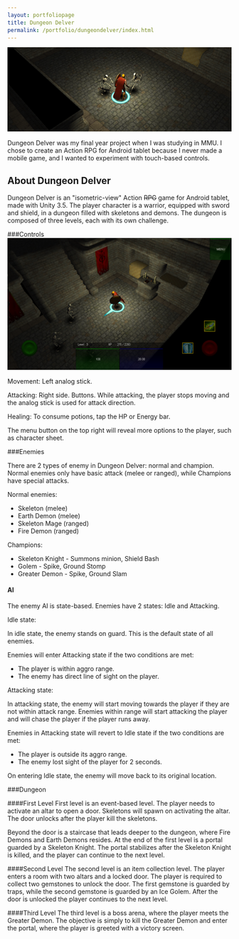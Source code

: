 ```yaml
---
layout: portfoliopage
title: Dungeon Delver
permalink: /portfolio/dungeondelver/index.html
---
```


![Dungeon Delver](/public/images/fypdungeondelver2.png)

<p class="message">
Dungeon Delver was my final year project when I was studying in MMU. I chose to create an Action RPG for Android tablet because I never made a mobile game, and I wanted to experiment with touch-based controls.
</p>

## About Dungeon Delver
Dungeon Delver is an "isometric-view" Action <strike>RPG</strike> game for Android tablet, made with Unity 3.5. The player character is a warrior, equipped with sword and shield, in a dungeon filled with skeletons and demons. The dungeon is composed of three levels, each with its own challenge.

###Controls
![Dungeon Delver](/public/images/fypdungeondelver3.png)

Movement: Left analog stick.

Attacking: Right side. Buttons. While attacking, the player stops moving and the analog stick is used for attack direction.

Healing: To consume potions, tap the HP or Energy bar.

The menu button on the top right will reveal more options to the player, such as character sheet.

###Enemies

There are 2 types of enemy in Dungeon Delver: normal and champion. Normal enemies only have basic attack (melee or ranged), while Champions have special attacks.

Normal enemies:

* Skeleton (melee)
* Earth Demon (melee)
* Skeleton Mage (ranged)
* Fire Demon (ranged)

Champions:

* Skeleton Knight - Summons minion, Shield Bash
* Golem - Spike, Ground Stomp
* Greater Demon - Spike, Ground Slam

#### AI

The enemy AI is state-based. Enemies have 2 states: Idle and Attacking.

Idle state:

In idle state, the enemy stands on guard. This is the default state of all enemies.

Enemies will enter Attacking state if the two conditions are met:
* The player is within aggro range.
* The enemy has direct line of sight on the player.

Attacking state:

In attacking state, the enemy will start moving towards the player if they are not within attack range. Enemies within range will start attacking the player and will chase the player if the player runs away.

Enemies in Attacking state will revert to Idle state if the two conditions are met:
* The player is outside its aggro range.
* The enemy lost sight of the player for 2 seconds.

On entering Idle state, the enemy will move back to its original location.


###Dungeon

####First Level
First level is an event-based level. The player needs to activate an altar to open a door. Skeletons will spawn on activating the altar. The door unlocks after the player kill the skeletons.

Beyond the door is a staircase that leads deeper to the dungeon, where Fire Demons and Earth Demons resides. At the end of the first level is a portal guarded by a Skeleton Knight. The portal stabilizes after the Skeleton Knight is killed, and the player can continue to the next level.

####Second Level
The second level is an item collection level. The player enters a room with two altars and a locked door. The player is required to collect two gemstones to unlock the door. The first gemstone is guarded by traps, while the second gemstone is guarded by an Ice Golem. After the door is unlocked the player continues to the next level.

####Third Level
The third level is a boss arena, where the player meets the Greater Demon. The objective is simply to kill the Greater Demon and enter the portal, where the player is greeted with a victory screen.
